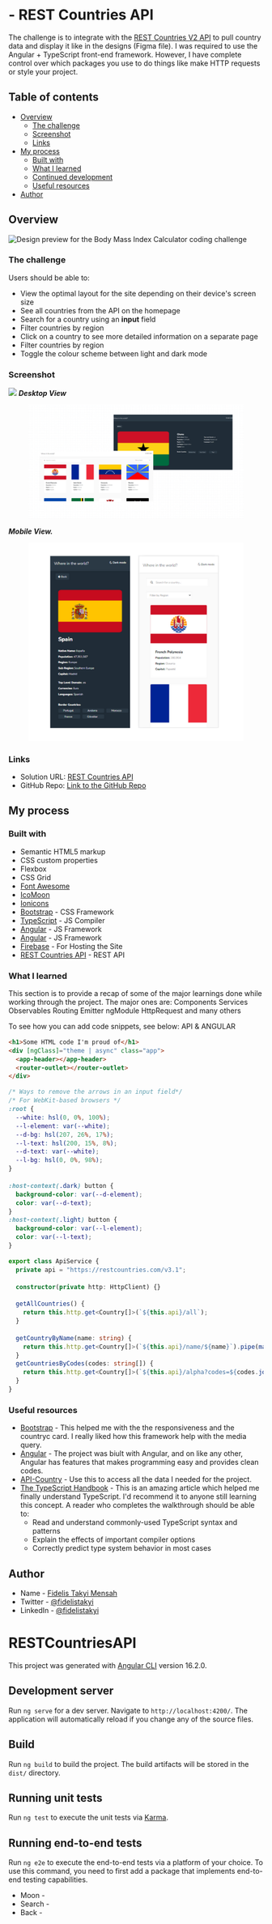# - REST Countries API

The challenge is to integrate with the [REST Countries V2 API](https://restcountries.com/#api-endpoints-v2) to pull country data and display it like in the designs (Figma file). I was required to use the Angular +
TypeScript front-end framework. However, I have complete control over which
packages you use to do things like make HTTP requests or style your project.

## Table of contents

- [Overview](#overview)
  - [The challenge](#the-challenge)
  - [Screenshot](#screenshot)
  - [Links](#links)
- [My process](#my-process)
  - [Built with](#built-with)
  - [What I learned](#what-i-learned)
  - [Continued development](#continued-development)
  - [Useful resources](#useful-resources)
- [Author](#author)

## Overview

![Design preview for the Body Mass Index Calculator coding challenge](./preview.jpg)

### The challenge

Users should be able to:

- View the optimal layout for the site depending on their device's screen size
- See all countries from the API on the homepage
- Search for a country using an **input** field
- Filter countries by region
- Click on a country to see more detailed information on a separate page
- Filter countries by region
- Toggle the colour scheme between light and dark mode

### Screenshot

![](./screenshot.jpg)
**_Desktop View_**

<figure>
    <img src="./src/assets/cover-image.png"
         alt="Desktop View">
   
</figure>

**_Mobile View._**

<figure>
    <img src="./src/assets/mobile-cover.png"
         alt="Mobile View">
    
</figure>

### Links

- Solution URL: [REST Countries API](https://rest-country-api-25202.web.app)
- GitHub Repo: [Link to the GitHub Repo](https://github.com/fidelismensah/REST-Countries-API)

## My process

### Built with

- Semantic HTML5 markup
- CSS custom properties
- Flexbox
- CSS Grid
- [Font Awesome](https://fontawesome.com)
- [IcoMoon](https://icomoon.io)
- [Ionicons](https://ionicons.com)
- [Bootstrap](https://getbootstrap.com/) - CSS Framework
- [TypeScript](https://nextjs.org/) - JS Compiler
- [Angular](https://angular.io/) - JS Framework
- [Angular](https://angular.io/) - JS Framework
- [Firebase](https://quicktype.io/) - For Hosting the Site
- [REST Countries API](https://restcountries.com/#api-endpoints-v2) - REST API

### What I learned

This section is to provide a recap of some of the major learnings done while working through the project.
The major ones are:
Components
Services
Observables
Routing
Emitter
ngModule
HttpRequest and many others

To see how you can add code snippets, see below:
API & ANGULAR

```html
<h1>Some HTML code I'm proud of</h1>
<div [ngClass]="theme | async" class="app">
  <app-header></app-header>
  <router-outlet></router-outlet>
</div>
```

```css
/* Ways to remove the arrows in an input field*/
/* For WebKit-based browsers */
:root {
  --white: hsl(0, 0%, 100%);
  --l-element: var(--white);
  --d-bg: hsl(207, 26%, 17%);
  --l-text: hsl(200, 15%, 8%);
  --d-text: var(--white);
  --l-bg: hsl(0, 0%, 98%);
}

:host-context(.dark) button {
  background-color: var(--d-element);
  color: var(--d-text);
}
:host-context(.light) button {
  background-color: var(--l-element);
  color: var(--l-text);
}
```

```ts
export class ApiService {
  private api = "https://restcountries.com/v3.1";

  constructor(private http: HttpClient) {}

  getAllCountries() {
    return this.http.get<Country[]>(`${this.api}/all`);
  }

  getCountryByName(name: string) {
    return this.http.get<Country[]>(`${this.api}/name/${name}`).pipe(map(([res]) => res));
  }
  getCountriesByCodes(codes: string[]) {
    return this.http.get<Country[]>(`${this.api}/alpha?codes=${codes.join(",")}`);
  }
}
```

### Useful resources

- [Bootstrap](https://getbootstrap.com/) - This helped me with the the responsiveness and the countryc card. I really liked how this framework help with the media query.
- [Angular](https://angular.io/) - The project was biult with Angular, and on like any other, Angular has features that makes programming easy and provides clean codes.
- [API-Country](https://restcountries.com/#api-endpoints-v2) - Use this to access all the data I needed for the project.
- [The TypeScript Handbook](https://www.typescriptlang.org/docs/handbook/intro.html) - This is an amazing article which helped me finally understand TypeScript. I'd recommend it to anyone still learning this concept. A reader who completes the walkthrough should be able to:
  - Read and understand commonly-used TypeScript syntax and patterns
  - Explain the effects of important compiler options
  - Correctly predict type system behavior in most cases

## Author

- Name - [Fidelis Takyi Mensah](https://www.your-site.com)
- Twitter - [@fidelistakyi](https://www.twitter.com/fidelistakyi)
- LinkedIn - [@fidelistakyi](https://www.linkedin.com/in/fidelis-mensah-3b13291a3?lipi=urn%3Ali%3Apage%3Ad_flagship3_profile_view_base_contact_details%3Bhdp%2BtdxsTjakElRy4MDVTg%3D%3D)

# RESTCountriesAPI

This project was generated with [Angular CLI](https://github.com/angular/angular-cli) version 16.2.0.

## Development server

Run `ng serve` for a dev server. Navigate to `http://localhost:4200/`. The application will automatically reload if you change any of the source files.

## Build

Run `ng build` to build the project. The build artifacts will be stored in the `dist/` directory.

## Running unit tests

Run `ng test` to execute the unit tests via [Karma](https://karma-runner.github.io).

## Running end-to-end tests

Run `ng e2e` to execute the end-to-end tests via a platform of your choice. To use this command, you need to first add a package that implements end-to-end testing capabilities.

- Moon -<ion-icon name="moon-outline"></ion-icon>
- Search - <ion-icon name="search-outline"></ion-icon>
- Back - <ion-icon name="arrow-back-outline"></ion-icon>
